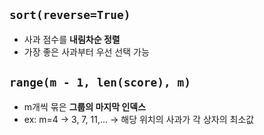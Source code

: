## `sort(reverse=True)`
- 사과 점수를 **내림차순 정렬**
- 가장 좋은 사과부터 우선 선택 가능

## `range(m - 1, len(score), m)`
- m개씩 묶은 **그룹의 마지막 인덱스**
- ex: m=4 → 3, 7, 11,... → 해당 위치의 사과가 각 상자의 최소값
